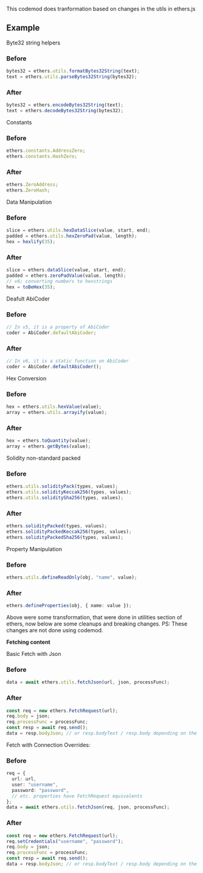 This codemod does tranformation based on changes in the utils in ethers.js

## Example

Byte32 string helpers

### Before

```ts
bytes32 = ethers.utils.formatBytes32String(text);
text = ethers.utils.parseBytes32String(bytes32);
```

### After

```ts
bytes32 = ethers.encodeBytes32String(text);
text = ethers.decodeBytes32String(bytes32);
```

Constants

### Before

```ts
ethers.constants.AddressZero;
ethers.constants.HashZero;
```

### After

```ts
ethers.ZeroAddress;
ethers.ZeroHash;
```

Data Manipulation

### Before

```ts
slice = ethers.utils.hexDataSlice(value, start, end);
padded = ethers.utils.hexZeroPad(value, length);
hex = hexlify(35);
```

### After

```ts
slice = ethers.dataSlice(value, start, end);
padded = ethers.zeroPadValue(value, length);
// v6; converting numbers to hexstrings
hex = toBeHex(35);
```

Deafult AbiCoder

### Before

```ts
// In v5, it is a property of AbiCoder
coder = AbiCoder.defaultAbiCoder;
```

### After

```ts
// In v6, it is a static function on AbiCoder
coder = AbiCoder.defaultAbiCoder();
```

Hex Conversion

### Before

```ts
hex = ethers.utils.hexValue(value);
array = ethers.utils.arrayify(value);
```

### After

```ts
hex = ethers.toQuantity(value);
array = ethers.getBytes(value);
```

Solidity non-standard packed

### Before

```ts
ethers.utils.solidityPack(types, values);
ethers.utils.solidityKeccak256(types, values);
ethers.utils.soliditySha256(types, values);
```

### After

```ts
ethers.solidityPacked(types, values);
ethers.solidityPackedKeccak256(types, values);
ethers.solidityPackedSha256(types, values);
```

Property Manipulation

### Before

```ts
ethers.utils.defineReadOnly(obj, "name", value);
```

### After

```ts
ethers.defineProperties(obj, { name: value });
```

Above were some transformation, that were done in utilities section of ethers, now below are some cleanups and breaking changes.
PS: These changes are not done using codemod.

**Fetching content**

Basic Fetch with Json

### Before

```ts
data = await ethers.utils.fetchJson(url, json, processFunc);
```

### After

```ts
const req = new ethers.FetchRequest(url);
req.body = json;
req.processFunc = processFunc;
const resp = await req.send();
data = resp.bodyJson; // or resp.bodyText / resp.body depending on the desired format
```

Fetch with Connection Overrides:

### Before

```ts
req = {
  url: url,
  user: "username",
  password: "password",
  // etc. properties have FetchRequest equivalents
};
data = await ethers.utils.fetchJson(req, json, processFunc);
```

### After

```ts
const req = new ethers.FetchRequest(url);
req.setCredentials("username", "password");
req.body = json;
req.processFunc = processFunc;
const resp = await req.send();
data = resp.bodyJson; // or resp.bodyText / resp.body depending on the desired format
```
